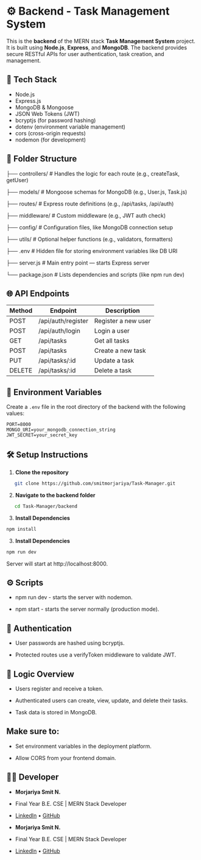 # ⚙️ Backend - Task Management System

This is the **backend** of the MERN stack **Task Management System** project. It is built using **Node.js**, **Express**, and **MongoDB**. The backend provides secure RESTful APIs for user authentication, task creation, and management.

## 🚀 Tech Stack

- Node.js
- Express.js
- MongoDB & Mongoose
- JSON Web Tokens (JWT)
- bcryptjs (for password hashing)
- dotenv (environment variable management)
- cors (cross-origin requests)
- nodemon (for development)

## 📂 Folder Structure

├── controllers/         # Handles the logic for each route (e.g., createTask, getUser)

├── models/              # Mongoose schemas for MongoDB (e.g., User.js, Task.js)

├── routes/              # Express route definitions (e.g., /api/tasks, /api/auth)

├── middleware/          # Custom middleware (e.g., JWT auth check)

├── config/              # Configuration files, like MongoDB connection setup

├── utils/               # Optional helper functions (e.g., validators, formatters)

├── .env                 # Hidden file for storing environment variables like DB URI

├── server.js            # Main entry point — starts Express server

└── package.json         # Lists dependencies and scripts (like npm run dev)



## 🌐 API Endpoints

| Method | Endpoint           | Description               |
|--------|--------------------|---------------------------|
| POST   | /api/auth/register | Register a new user       |
| POST   | /api/auth/login    | Login a user              |
| GET    | /api/tasks         | Get all tasks             |
| POST   | /api/tasks         | Create a new task         |
| PUT    | /api/tasks/:id     | Update a task             |
| DELETE | /api/tasks/:id     | Delete a task             |

## 🔐 Environment Variables

Create a `.env` file in the root directory of the backend with the following values:

```env
PORT=8000
MONGO_URI=your_mongodb_connection_string
JWT_SECRET=your_secret_key
```

## 🛠️ Setup Instructions
1. **Clone the repository**
```bash
   git clone https://github.com/smitmorjariya/Task-Manager.git
```

2. **Navigate to the backend folder**
```bash
   cd Task-Manager/backend
```

3. **Install Dependencies**
```bash
npm install
```
3. **Install Dependencies**
```bash
npm run dev
```
Server will start at http://localhost:8000.

## ⚙️ Scripts

- npm run dev - starts the server with nodemon.

- npm start - starts the server normally (production mode).

## 🔐 Authentication

- User passwords are hashed using bcryptjs.

- Protected routes use a verifyToken middleware to validate JWT.


## 🧠 Logic Overview

- Users register and receive a token.

- Authenticated users can create, view, update, and delete their tasks.

- Task data is stored in MongoDB.

## Make sure to:

- Set environment variables in the deployment platform.

- Allow CORS from your frontend domain.


## 👨‍💻 Developer

- **Morjariya Smit N.**
- Final Year B.E. CSE | MERN Stack Developer  
- [LinkedIn](https://www.linkedin.com/in/smit-morjariya021/) • [GitHub](https://github.com/smitmorjariya)


- **Morjariya Smit N.**
- Final Year B.E. CSE | MERN Stack Developer  
- [LinkedIn](https://www.linkedin.com/in/smit-morjariya021/) • [GitHub](https://github.com/smitmorjariya)


